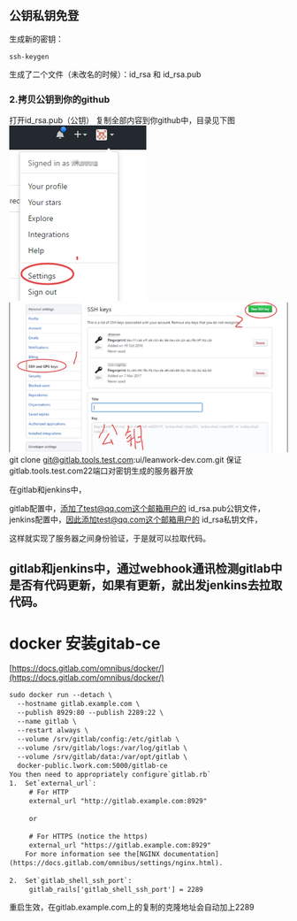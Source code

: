 ## 公钥私钥免登

生成新的密钥：
~~~
ssh-keygen
~~~
生成了二个文件（未改名的时候）：id\_rsa 和 id\_rsa.pub
### 2.拷贝公钥到你的github
打开id\_rsa.pub（公钥） 复制全部内容到你github中，目录见下图
![](images/screenshot_1557131582436.png)
![](images/screenshot_1557131594755.png)
git clone git@gitlab.tools.test.com:ui/leanwork-dev.com.git
保证gitlab.tools.test.com22端口对密钥生成的服务器开放

在gitlab和jenkins中，

gitlab配置中，添加了test@qq.com这个邮箱用户的 id_rsa.pub公钥文件， 
jenkins配置中，因此添加test@qq.com这个邮箱用户的 id_rsa私钥文件，

这样就实现了服务器之间身份验证，于是就可以拉取代码。

gitlab和jenkins中，通过webhook通讯检测gitlab中是否有代码更新，如果有更新，就出发jenkins去拉取代码。
--------------------- 
# **docker 安装gitab-ce**
[https://docs.gitlab.com/omnibus/docker/](https://docs.gitlab.com/omnibus/docker/)
```
sudo docker run --detach \
  --hostname gitlab.example.com \
  --publish 8929:80 --publish 2289:22 \
  --name gitlab \
  --restart always \
  --volume /srv/gitlab/config:/etc/gitlab \
  --volume /srv/gitlab/logs:/var/log/gitlab \
  --volume /srv/gitlab/data:/var/opt/gitlab \
  docker-public.lwork.com:5000/gitlab-ce
You then need to appropriately configure`gitlab.rb`
1.  Set`external_url`:
     # For HTTP
     external_url "http://gitlab.example.com:8929"
    
     or
    
     # For HTTPS (notice the https)
     external_url "https://gitlab.example.com:8929"  
    For more information see the[NGINX documentation](https://docs.gitlab.com/omnibus/settings/nginx.html).
    
2.  Set`gitlab_shell_ssh_port`:
     gitlab_rails['gitlab_shell_ssh_port'] = 2289
```
重启生效，在gitlab.example.com上的复制的克隆地址会自动加上2289